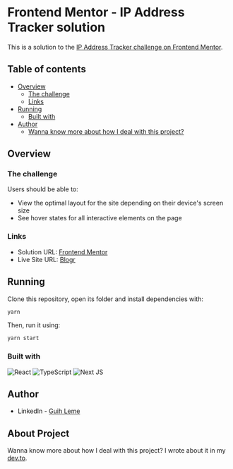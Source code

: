 # Frontend Mentor - IP Address Tracker solution

This is a solution to the [IP Address Tracker challenge on Frontend Mentor](https://www.frontendmentor.io/challenges/ip-address-tracker-I8-0yYAH0). 

## Table of contents

- [Overview](#overview)
  - [The challenge](#the-challenge)
  - [Links](#links)
- [Running](#running)
  - [Built with](#built-with)
- [Author](#author)
  - [Wanna know more about how I deal with this project?](#about-project)

## Overview

### The challenge

Users should be able to:

- View the optimal layout for the site depending on their device's screen size
- See hover states for all interactive elements on the page

### Links

- Solution URL: [Frontend Mentor](https://www.frontendmentor.io/solutions/react-js-nextjs-sass-IuSg1Y0tF)
- Live Site URL: [Blogr](https://blogr-gold.vercel.app/)

## Running

Clone this repository, open its folder and install dependencies with:

```sh
yarn
```

Then, run it using:

```sh
yarn start
```

### Built with

<img alt="React" src="https://img.shields.io/badge/react-%2320232a.svg?&style=for-the-badge&logo=react&logoColor=%2361DAFB"/>
<img alt="TypeScript" src="https://img.shields.io/badge/typescript-%23007ACC.svg?&style=for-the-badge&logo=typescript&logoColor=white"/>
<img alt="Next JS" src="https://img.shields.io/badge/nextjs-%23000000.svg?&style=for-the-badge&logo=next.js&logoColor=white"/>

## Author

- LinkedIn - [Guih Leme](https://www.linkedin.com/in/guihleme/)

## About Project

Wanna know more about how I deal with this project? I wrote about it in my [dev.to](https://dev.to/guihleme/frontendmentor-io-challenge-1-lak-temp-slug-6837965?preview=5210513d38a056a58c279ca7e532c26a6a6a9d8b982ce8a45900e927a890bb24386c0daab2be70763e09d6366508c4c8c311134bc2bd1478b4f7e3e8).


